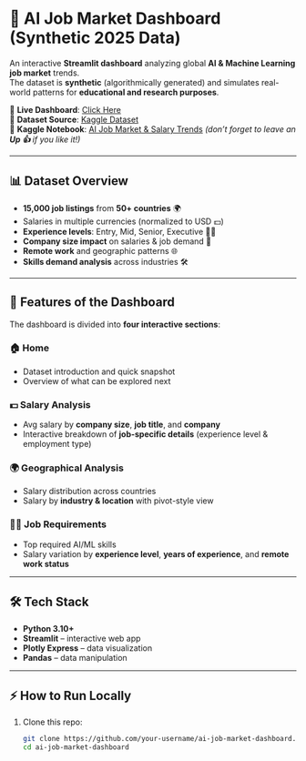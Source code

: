 # 🤖 AI Job Market Dashboard (Synthetic 2025 Data)

An interactive **Streamlit dashboard** analyzing global **AI & Machine Learning job market** trends.  
The dataset is **synthetic** (algorithmically generated) and simulates real-world patterns for **educational and research purposes**.  

🔗 **Live Dashboard**: [Click Here](https://ai-jobs-2025-eda.streamlit.app/)  
📂 **Dataset Source**: [Kaggle Dataset](https://www.kaggle.com/datasets/bismasajjad/global-ai-job-market-and-salary-trends-2025/data)  
📓 **Kaggle Notebook**: [AI Job Market & Salary Trends](https://www.kaggle.com/code/m7mdabobakr/ai-job-market-salary-trends) *(don’t forget to leave an **Up 👍** if you like it!)*  

---

## 📊 Dataset Overview  

- **15,000 job listings** from **50+ countries** 🌍  
- Salaries in multiple currencies (normalized to USD 💵)  
- **Experience levels**: Entry, Mid, Senior, Executive 🧑‍💻  
- **Company size impact** on salaries & job demand 🏢  
- **Remote work** and geographic patterns 🌐  
- **Skills demand analysis** across industries 🛠️  

---

## 🚀 Features of the Dashboard  

The dashboard is divided into **four interactive sections**:  

### 🏠 Home  
- Dataset introduction and quick snapshot  
- Overview of what can be explored next  

### 💵 Salary Analysis  
- Avg salary by **company size**, **job title**, and **company**  
- Interactive breakdown of **job-specific details** (experience level & employment type)  

### 🌍 Geographical Analysis  
- Salary distribution across countries  
- Salary by **industry & location** with pivot-style view  

### 🧑‍💻 Job Requirements  
- Top required AI/ML skills  
- Salary variation by **experience level**, **years of experience**, and **remote work status**  

---

## 🛠️ Tech Stack  

- **Python 3.10+**  
- **Streamlit** – interactive web app  
- **Plotly Express** – data visualization  
- **Pandas** – data manipulation  

---

## ⚡ How to Run Locally  

1. Clone this repo:  
   ```bash
   git clone https://github.com/your-username/ai-job-market-dashboard.git
   cd ai-job-market-dashboard
